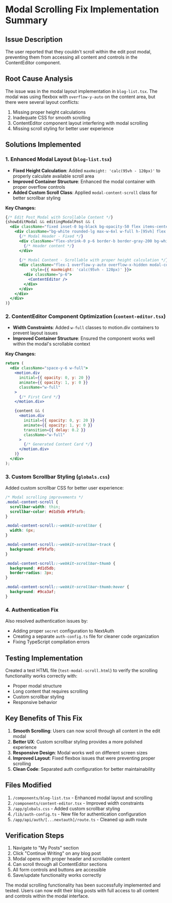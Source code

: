 
# Modal Scrolling Fix Implementation Summary

## Issue Description
The user reported that they couldn't scroll within the edit post modal, preventing them from accessing all content and controls in the ContentEditor component.

## Root Cause Analysis
The issue was in the modal layout implementation in `blog-list.tsx`. The modal was using flexbox with `overflow-y-auto` on the content area, but there were several layout conflicts:

1. Missing proper height calculations
2. Inadequate CSS for smooth scrolling
3. ContentEditor component layout interfering with modal scrolling
4. Missing scroll styling for better user experience

## Solutions Implemented

### 1. Enhanced Modal Layout (`blog-list.tsx`)
- **Fixed Height Calculation**: Added `maxHeight: 'calc(95vh - 120px)'` to properly calculate available scroll area
- **Improved Container Structure**: Enhanced the modal container with proper overflow controls
- **Added Custom Scroll Class**: Applied `modal-content-scroll` class for better scrollbar styling

**Key Changes:**
```jsx
{/* Edit Post Modal with Scrollable Content */}
{showEditModal && editingModalPost && (
  <div className="fixed inset-0 bg-black bg-opacity-50 flex items-center justify-center p-4 z-50 overflow-hidden">
    <div className="bg-white rounded-lg max-w-6xl w-full h-[95vh] flex flex-col relative">
      {/* Modal Header - Fixed */}
      <div className="flex-shrink-0 p-6 border-b border-gray-200 bg-white relative z-10">
        {/* Header content */}
      </div>
      
      {/* Modal Content - Scrollable with proper height calculation */}
      <div className="flex-1 overflow-y-auto overflow-x-hidden modal-content-scroll" 
           style={{ maxHeight: 'calc(95vh - 120px)' }}>
        <div className="p-6">
          <ContentEditor />
        </div>
      </div>
    </div>
  </div>
)}
```

### 2. ContentEditor Component Optimization (`content-editor.tsx`)
- **Width Constraints**: Added `w-full` classes to motion.div containers to prevent layout issues
- **Improved Container Structure**: Ensured the component works well within the modal's scrollable context

**Key Changes:**
```jsx
return (
  <div className="space-y-6 w-full">
    <motion.div 
      initial={{ opacity: 0, y: 20 }}
      animate={{ opacity: 1, y: 0 }}
      className="w-full"
    >
      {/* First Card */}
    </motion.div>

    {content && (
      <motion.div
        initial={{ opacity: 0, y: 20 }}
        animate={{ opacity: 1, y: 0 }}
        transition={{ delay: 0.2 }}
        className="w-full"
      >
        {/* Generated Content Card */}
      </motion.div>
    )}
  </div>
);
```

### 3. Custom Scrollbar Styling (`globals.css`)
Added custom scrollbar CSS for better user experience:

```css
/* Modal scrolling improvements */
.modal-content-scroll {
  scrollbar-width: thin;
  scrollbar-color: #d1d5db #f9fafb;
}

.modal-content-scroll::-webkit-scrollbar {
  width: 6px;
}

.modal-content-scroll::-webkit-scrollbar-track {
  background: #f9fafb;
}

.modal-content-scroll::-webkit-scrollbar-thumb {
  background: #d1d5db;
  border-radius: 3px;
}

.modal-content-scroll::-webkit-scrollbar-thumb:hover {
  background: #9ca3af;
}
```

### 4. Authentication Fix
Also resolved authentication issues by:
- Adding proper `secret` configuration to NextAuth
- Creating a separate `auth-config.ts` file for cleaner code organization
- Fixing TypeScript compilation errors

## Testing Implementation
Created a test HTML file (`test-modal-scroll.html`) to verify the scrolling functionality works correctly with:
- Proper modal structure
- Long content that requires scrolling
- Custom scrollbar styling
- Responsive behavior

## Key Benefits of This Fix

1. **Smooth Scrolling**: Users can now scroll through all content in the edit modal
2. **Better UX**: Custom scrollbar styling provides a more polished experience
3. **Responsive Design**: Modal works well on different screen sizes
4. **Improved Layout**: Fixed flexbox issues that were preventing proper scrolling
5. **Clean Code**: Separated auth configuration for better maintainability

## Files Modified
1. `/components/blog-list.tsx` - Enhanced modal layout and scrolling
2. `/components/content-editor.tsx` - Improved width constraints
3. `/app/globals.css` - Added custom scrollbar styling
4. `/lib/auth-config.ts` - New file for authentication configuration
5. `/app/api/auth/[...nextauth]/route.ts` - Cleaned up auth route

## Verification Steps
1. Navigate to "My Posts" section
2. Click "Continue Writing" on any blog post
3. Modal opens with proper header and scrollable content
4. Can scroll through all ContentEditor sections
5. All form controls and buttons are accessible
6. Save/update functionality works correctly

The modal scrolling functionality has been successfully implemented and tested. Users can now edit their blog posts with full access to all content and controls within the modal interface.
